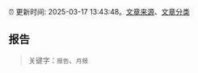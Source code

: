 :alarm_clock: 更新时间: 2025-03-17 13:43:48。[文章来源](/README.md)、[文章分类](/TAGS.md)

## 报告


> 关键字：`报告`、`月报`



